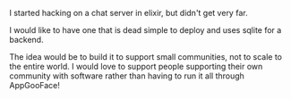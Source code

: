 I started hacking on a chat server in elixir, but didn't get very far.

I would like to have one that is dead simple to deploy and uses sqlite for a backend.

The idea would be to build it to support small communities, not to scale to the entire world. I would love to support people supporting their own community with software rather than having to run it all through AppGooFace!